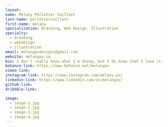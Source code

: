 ```yaml
---
layout:
name: Melany Pelletier-Vaillant
last-name: pelletiervaillant
first-name: melany
specialization: Branding, Web Design, Illustration
specialty:
  - branding
  - webdesign
  - illustration
email: melanypvdesigns@gmail.com
website: melanypv.ca
bio: I don't really know what I'm doing, but I do know that I love it.
behance-link: https://www.behance.net/melanypv
vimeo-link:
instagram-link: https://www.instagram.com/melany.pv/
linkedin-link: https://www.linkedin.com/in/melanypv/
github-link:
dribbble-link:

image:
  - image-1.jpg
  - image-2.jpg
  - image-3.jpg
  - image-4.jpg
---
```

